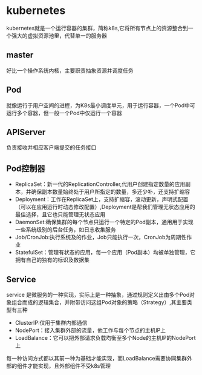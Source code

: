 # kubernetes

kubernetes就是一个运行容器的集群，简称k8s,它将所有节点上的资源整合到一个强大的虚拟资源池里，代替单一的服务器

## master

好比一个操作系统内核，主要职责抽象资源并调度任务

## Pod

就像运行于用户空间的进程，为K8s最小调度单元，用于运行容器，一个Pod中可运行多个容器，但一般一个Pod中仅运行一个容器

## APIServer

负责接收并相应客户端提交的任务接口

## Pod控制器

- ReplicaSet：新一代的ReplicationController,代用户创建指定数量的应用副本，并确保副本数量始终处于用户所指定的数量，多还少补，还支持扩缩容
- Deployment：工作在ReplicaSet上，支持扩缩容，滚动更新，声明式配置（可以在应用运行时动态修改配置）,Deployment是帮我们管理无状态应用的最佳选择，且它也只能管理无状态应用
- DaemonSet:确保集群的每个节点只运行一个特定的Pod副本，通用用于实现一些系统级别的后台任务，如日志收集服务
- Job/CronJob:执行系统及的作业，Job只能执行一次，CronJob为周期性作业
- StatefulSet：管理有状态的应用，每一个应用（Pod副本）均被单独管理，它拥有自己的独有的标识及数据集

## Service

service 是微服务的一种实现，实际上是一种抽象，通过规则定义出由多个Pod对象组合而成的逻辑集合，并附带访问这组Pod对象的策略（Strategy）,其主要类型有三种

- ClusterIP:仅用于集群内部通信
- NodePort：接入集群外部的流量，他工作与每个节点的主机IP上
- LoadBalance：它可以把外部请求负载均衡至多个Node的主机IP的NodePort上

每一种访问方式都以其前一种为基础才能实现，而LoadBalance需要协同集群外部的组件才能实现，且外部组件不受k8s管理



